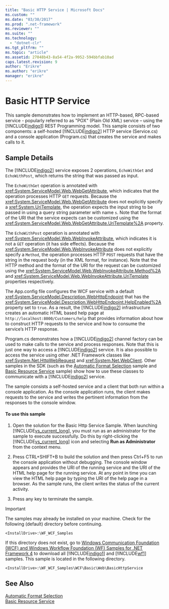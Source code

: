 ```yaml
---
title: "Basic HTTP Service | Microsoft Docs"
ms.custom: ""
ms.date: "03/30/2017"
ms.prod: ".net-framework"
ms.reviewer: ""
ms.suite: ""
ms.technology: 
  - "dotnet-clr"
ms.tgt_pltfrm: ""
ms.topic: "article"
ms.assetid: 27048b43-8a54-4f2a-9952-594bbfab10ad
caps.latest.revision: 9
author: "Erikre"
ms.author: "erikre"
manager: "erikre"
---
```

# Basic HTTP Service
This sample demonstrates how to implement an HTTP-based, RPC-based service - popularly referred to as "POX" (Plain Old XML) service – using the [!INCLUDE[indigo1](../../../../includes/indigo1-md.md)] REST Programming model. This sample consists of two components: a self-hosted [!INCLUDE[indigo2](../../../../includes/indigo2-md.md)] HTTP service (Service.cs) and a console application (Program.cs) that creates the service and makes calls to it.  
  
## Sample Details  
 The [!INCLUDE[indigo2](../../../../includes/indigo2-md.md)] service exposes 2 operations, `EchoWithGet` and `EchoWithPost`, which returns the string that was passed as input.  
  
 The `EchoWithGet` operation is annotated with <xref:System.ServiceModel.Web.WebGetAttribute>, which indicates that the operation processes HTTP `GET` requests. Because the <xref:System.ServiceModel.Web.WebGetAttribute> does not explicitly specify a <xref:System.UriTemplate>, the operation expects the input string to be passed in using a query string parameter with name `s`. Note that the format of the URI that the service expects can be customized using the <xref:System.ServiceModel.Web.WebGetAttribute.UriTemplate%2A> property.  
  
 The `EchoWithPost` operation is annotated with <xref:System.ServiceModel.Web.WebInvokeAttribute>, which indicates it is not a `GET` operation (it has side effects). Because the <xref:System.ServiceModel.Web.WebInvokeAttribute> does not explicitly specify a `Method`, the operation processes HTTP `POST` requests that have the string in the request body (in the XML format, for instance). Note that the HTTP method and the format of the URI for the request can be customized using the <xref:System.ServiceModel.Web.WebInvokeAttribute.Method%2A> and <xref:System.ServiceModel.Web.WebInvokeAttribute.UriTemplate> properties respectively.  
  
 The App.config file configures the WCF service with a default <xref:System.ServiceModel.Description.WebHttpEndpoint> that has the <xref:System.ServiceModel.Description.WebHttpEndpoint.HelpEnabled%2A> property set to `true`. As a result, the [!INCLUDE[indigo2](../../../../includes/indigo2-md.md)] infrastructure creates an automatic HTML based help page at `http://localhost:8000/Customers/help` that provides information about how to construct HTTP requests to the service and how to consume the service’s HTTP response.  
  
 Program.cs demonstrates how a [!INCLUDE[indigo2](../../../../includes/indigo2-md.md)] channel factory can be used to make calls to the service and process responses. Note that this is just one way to access a [!INCLUDE[indigo2](../../../../includes/indigo2-md.md)] service. It is also possible to access the service using other .NET Framework classes like <xref:System.Net.HttpWebRequest> and <xref:System.Net.WebClient>. Other samples in the SDK (such as the [Automatic Format Selection](../../../../docs/framework/wcf/samples/automatic-format-selection.md) sample and [Basic Resource Service](../../../../docs/framework/wcf/samples/basic-resource-service.md) sample) show how to use these classes to communicate with a [!INCLUDE[indigo2](../../../../includes/indigo2-md.md)] service.  
  
 The sample consists a self-hosted service and a client that both run within a console application. As the console application runs, the client makes requests to the service and writes the pertinent information from the responses to the console window.  
  
#### To use this sample  
  
1.  Open the solution for the Basic Http Service Sample. When launching [!INCLUDE[vs_current_long](../../../../includes/vs-current-long-md.md)], you must run as an administrator for the sample to execute successfully. Do this by right-clicking the [!INCLUDE[vs_current_long](../../../../includes/vs-current-long-md.md)] icon and selecting **Run as Administrator** from the context menu.  
  
2.  Press CTRL+SHIFT+B to build the solution and then press Ctrl+F5 to run the console application without debugging. The console window appears and provides the URI of the running service and the URI of the HTML help page for the running service. At any point in time you can view the HTML help page by typing the URI of the help page in a browser. As the sample runs, the client writes the status of the current activity.  
  
3.  Press any key to terminate the sample.  
  
> [!IMPORTANT]
>  The samples may already be installed on your machine. Check for the following (default) directory before continuing.  
>   
>  `<InstallDrive>:\WF_WCF_Samples`  
>   
>  If this directory does not exist, go to [Windows Communication Foundation (WCF) and Windows Workflow Foundation (WF) Samples for .NET Framework 4](http://go.microsoft.com/fwlink/?LinkId=150780) to download all [!INCLUDE[indigo1](../../../../includes/indigo1-md.md)] and [!INCLUDE[wf1](../../../../includes/wf1-md.md)] samples. This sample is located in the following directory.  
>   
>  `<InstallDrive>:\WF_WCF_Samples\WCF\Basic\Web\BasicHttpService`  
  
## See Also  
 [Automatic Format Selection](../../../../docs/framework/wcf/samples/automatic-format-selection.md)   
 [Basic Resource Service](../../../../docs/framework/wcf/samples/basic-resource-service.md)